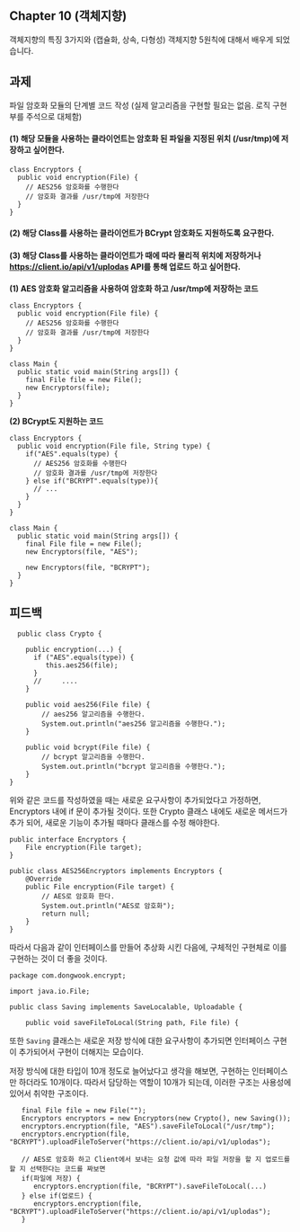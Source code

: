 ## Chapter 10 (객체지향)

객체지향의 특징 3가지와 (캡슐화, 상속, 다형성) 객체지향 5원칙에 대해서 배우게 되었습니다.

## 과제
파일 암호화 모듈의 단계별 코드 작성  (실제 알고리즘을 구현할 필요는 없음. 로직 구현부를 주석으로 대체함)

#### (1) 해당 모듈을 사용하는 클라이언트는 암호화 된 파일을 지정된 위치 (/usr/tmp)에 저장하고 싶어한다.

```
class Encryptors {
  public void encryption(File) {
    // AES256 암호화를 수행한다
    // 암호화 결과를 /usr/tmp에 저장한다
  }
}
```

#### (2) 해당 Class를 사용하는 클라이언트가 BCrypt 암호화도 지원하도록 요구한다.
#### (3) 해당 Class를 사용하는 클라이언트가 때에 따라 물리적 위치에 저장하거나 https://client.io/api/v1/uplodas API를 통해 업로드 하고 싶어한다.

**(1) AES 암호화 알고리즘을 사용하여 암호화 하고 /usr/tmp에 저장하는 코드**

```
class Encryptors {
  public void encryption(File file) {
    // AES256 암호화를 수행한다
    // 암호화 결과를 /usr/tmp에 저장한다
  }
}
 
class Main {
  public static void main(String args[]) {
    final File file = new File();
    new Encryptors(file);
  }
}
```

**(2) BCrypt도 지원하는 코드**
```
class Encryptors {
  public void encryption(File file, String type) {
    if("AES".equals(type) {
      // AES256 암호화를 수행한다
      // 암호화 결과를 /usr/tmp에 저장한다
    } else if("BCRYPT".equals(type)){
      // ...
    }
  }
}
 
class Main {
  public static void main(String args[]) {
    final File file = new File();
    new Encryptors(file, "AES");
 
    new Encryptors(file, "BCRYPT");
  }
}
```

## 피드백

```
  public class Crypto {

    public encryption(...) {
      if ("AES".equals(type)) {
         this.aes256(file);
      }
      //     ....
    }

    public void aes256(File file) {
        // aes256 알고리즘을 수행한다.
        System.out.println("aes256 알고리즘을 수행한다.");
    }

    public void bcrypt(File file) {
        // bcrypt 알고리즘을 수행한다.
        System.out.println("bcrypt 알고리즘을 수행한다.");
    }
}
```

위와 같은 코드를 작성하였을 때는 새로운 요구사항이 추가되었다고 가정하면, Encryptors 내에 if 문이 추가될 것이다.
또한 Crypto 클래스 내에도 새로운 메서드가 추가 되어, 새로운 기능이 추가될 때마다 클래스를 수정 해야한다.

```
public interface Encryptors {
    File encryption(File target);
}
```

```
public class AES256Encryptors implements Encryptors {
    @Override
    public File encryption(File target) {
        // AES로 암호화 한다.
        System.out.println("AES로 암호화");
        return null;
    }
}
```

따라서 다음과 같이 인터페이스를 만들어 추상화 시킨 다음에, 구체적인 구현체로 이를 구현하는 것이 더 좋을 것이다.



```
package com.dongwook.encrypt;

import java.io.File;

public class Saving implements SaveLocalable, Uploadable {

    public void saveFileToLocal(String path, File file) {

```

또한 `Saving` 클래스는 새로운 저장 방식에 대한 요구사항이 추가되면 인터페이스 구현이 추가되어서 구현이 더해지는 모습이다.

저장 방식에 대한 타입이 10개 정도로 늘어났다고 생각을 해보면, 구현하는 인터페이스만 하더라도 10개이다.
따라서 담당하는 역할이 10개가 되는데, 이러한 구조는 사용성에 있어서 취약한 구조이다.

```
   final File file = new File("");
   Encryptors encryptors = new Encryptors(new Crypto(), new Saving());
   encryptors.encryption(file, "AES").saveFileToLocal("/usr/tmp");
   encryptors.encryption(file, "BCRYPT").uploadFileToServer("https://client.io/api/v1/uplodas");

   // AES로 암호화 하고 Client에서 보내는 요청 값에 따라 파일 저장을 할 지 업로드를 할 지 선택한다는 코드를 짜보면
   if(파일에 저장) {
      encryptors.encryption(file, "BCRYPT").saveFileToLocal(...)
   } else if(업로드) {
      encryptors.encryption(file, "BCRYPT").uploadFileToServer("https://client.io/api/v1/uplodas");
   }

```
